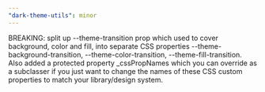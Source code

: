 ```yaml
---
"dark-theme-utils": minor
---
```


BREAKING: split up --theme-transition prop which used to cover background, color and fill, into separate CSS properties --theme-background-transition, --theme-color-transition, --theme-fill-transition. Also added a protected property \_cssPropNames which you can override as a subclasser if you just want to change the names of these CSS custom properties to match your library/design system.
